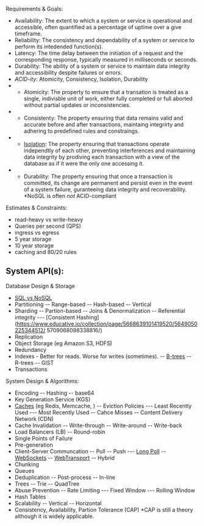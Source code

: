 Requirements & Goals:
- Availability: The extent to which a system or service is operational and accessible, often quantified as a percentage of uptime over a give timeframe.
- Reliability: The consistency and dependability of a system or service to perform its intedended function(s).
- Latency: The time delay between the initiation of a request and the corresponding response, typically measured in milliseconds or seconds.
- Durability: The ability of a system or service to maintain data integrity and accessibility despite failures or errors. 
- *ACID-ity*: Atomicity, Consistency, Isolation, Durability
- - Atomicity: The property to ensure that a transation is treated as a single, indivisble unit of work, either fully completed or full aborted without partial updates or inconsistencies.
- - Consistenty: The property ensuring that data remains valid and accurate before and after transactions, maintaing integrirty and adhering to predefined rules and constraings.
- - [Isolation](https://dev.mysql.com/doc/refman/8.0/en/innodb-transaction-isolation-levels.html): The property ensuring that transactions operate independtly of each other, preventing interferences and maintaining data integrity by prodiving each transaction with a view of the database as if it were the only one accessing it.
- - Durability: The property ensuring that once a transaction is committed, its change are permanent and persist even in the event of a system failure, guranteeing data integrity and recoverability.
*NoSQL is often *not* ACID-compliant

Estimates & Constraints:
- read-heavy vs write-heavy
- Queries per second (QPS)
- ingress vs egress
- 5 year storage
- 10 year storage
- caching and 80/20 rules

System API(s):
- 

Database Design & Storage
- [SQL vs NoSQL](https://www.educative.io/collection/page/5668639101419520/5649050225344512/5728116278296576/)
- Partitioning
-- Range-based
-- Hash-based
-- Vertical
- Sharding
-- Partion-based
-- Joins & Denormalization
-- Referential integrity
--- [Consistent Hashing](https://www.educative.io/collection/page/5668639101419520/5649050225344512/
5709068098338816/)
- Replication
- Object Storage (eg Amazon S3, HDFS)
- Redundancy
- Indexes - Better for reads. Worse for writes (sometimes).
-- [B-trees](https://razberry.substack.com/p/btree-factorio)
-- R-trees
-- GIST
- Transactions

System Design & Algorithms:
- Encoding
-- Hashing
-- base64
- Key Generation Service (KGS)
- [Caches](https://www.educative.io/collection/page/5668639101419520/5649050225344512/5643440998055936) (eg Redis, Memcache, )
-- Eviction Policies
--- Least Recently Used
--- Most Recently Used
-- Cahce Misses
-- Content Delivery Network (CDN)
- Cache Invalidation
-- Write-through
-- Write-around
-- Write-back
- Load Balancers (LB)
-- Round-robin
- Single Points of Failure
- Pre-generation
- Client-Server Communcation
-- Pull
-- Push
--- [Long Poll](https://en.wikipedia.org/wiki/Push_technology#Long_polling)
-- [WebSockets](https://www.educative.io/collection/page/5668639101419520/5649050225344512/5715426797420544)
-- [WebTransport](https://developer.mozilla.org/en-US/docs/Web/API/WebTransport)
-- Hybrid
- Chunking
- Queues
- Deduplication
-- Post-process
-- In-line
- Trees
-- Trie
-- QuadTree
- Abuse Prevention
-- Rate Limiting
--- Fixed Window
--- Rolling Window
- Hash Tables
- Scalability
-- Vertical
-- Horizontal
- Consistency, Availability, Partion Tolerance (CAP)
*CAP is still a theory although it is widely applicable. 




